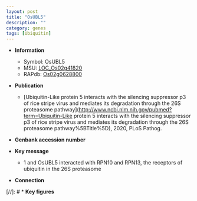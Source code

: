 ```yaml
---
layout: post
title: "OsUBL5"
description: ""
category: genes
tags: [Ubiquitin]
---
```


* **Information**  
    + Symbol: OsUBL5  
    + MSU: [LOC_Os02g41820](http://rice.uga.edu/cgi-bin/ORF_infopage.cgi?orf=LOC_Os02g41820)  
    + RAPdb: [Os02g0628800](https://rapdb.dna.affrc.go.jp/locus/?name=Os02g0628800)  

* **Publication**  
    + [Ubiquitin-Like protein 5 interacts with the silencing suppressor p3 of rice stripe virus and mediates its degradation through the 26S proteasome pathway](http://www.ncbi.nlm.nih.gov/pubmed?term=Ubiquitin-Like protein 5 interacts with the silencing suppressor p3 of rice stripe virus and mediates its degradation through the 26S proteasome pathway%5BTitle%5D), 2020, PLoS Pathog.

* **Genbank accession number**  

* **Key message**  
    + 1 and OsUBL5 interacted with RPN10 and RPN13, the receptors of ubiquitin in the 26S proteasome

* **Connection**  

[//]: # * **Key figures**  


